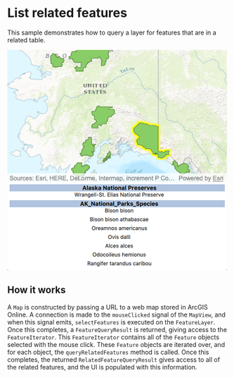 # List related features

This sample demonstrates how to query a layer for features that are in a
related table.

![](screenshot.png)

## How it works

A `Map` is constructed by passing a URL to a web map stored in ArcGIS
Online. A connection is made to the `mouseClicked` signal of the
`MapView`, and when this signal emits, `selectFeatures` is executed on
the `FeatureLayer`. Once this completes, a `FeatureQueryResult` is
returned, giving access to the `FeatureIterator`. This `FeatureIterator`
contains all of the `Feature` objects selected with the mouse click.
These `Feature` objects are iterated over, and for each object, the
`queryRelatedFeatures` method is called. Once this completes, the
returned `RelatedFeatureQueryResult` gives access to all of the related
features, and the UI is populated with this information.
